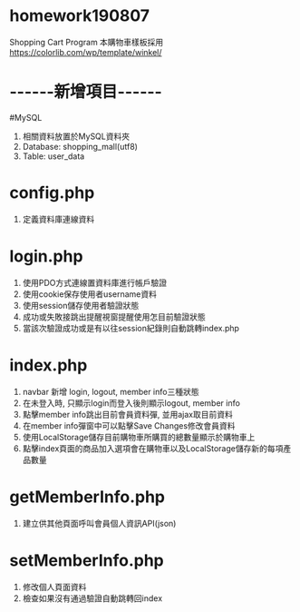 # homework190807
Shopping Cart Program
本購物車樣板採用 https://colorlib.com/wp/template/winkel/

# ------新增項目------
#MySQL
1. 相關資料放置於MySQL資料夾
2. Database: shopping_mall(utf8)
3. Table: user_data

# config.php
1. 定義資料庫連線資料

# login.php 
1. 使用PDO方式連線置資料庫進行帳戶驗證
2. 使用cookie保存使用者username資料
3. 使用session儲存使用者驗證狀態
4. 成功或失敗接跳出提醒視窗提醒使用怎目前驗證狀態
5. 當該次驗證成功或是有以往session紀錄則自動跳轉index.php

# index.php
1. navbar 新增 login, logout, member info三種狀態
2. 在未登入時, 只顯示login而登入後則顯示logout, member info
3. 點擊member info跳出目前會員資料彈, 並用ajax取目前資料
4. 在member info彈窗中可以點擊Save Changes修改會員資料
5. 使用LocalStorage儲存目前購物車所購買的總數量顯示於購物車上
6. 點擊index頁面的商品加入選項會在購物車以及LocalStorage儲存新的每項產品數量

# getMemberInfo.php
1. 建立供其他頁面呼叫會員個人資訊API(json)

# setMemberInfo.php
1. 修改個人頁面資料
2. 檢查如果沒有通過驗證自動跳轉回index
